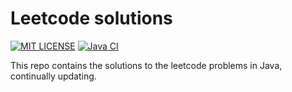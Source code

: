 # Leetcode solutions
[![MIT LICENSE](https://camo.githubusercontent.com/5354acf5b8aedebe40a2e38b8be88158741650dc00b74ee9a996f3e270dc6db9/687474703a2f2f696d672e736869656c64732e696f2f62616467652f6c6963656e73652d4d49542d626c75652e737667)](https://github.com/imVishwas/LeetCode-Solutions/blob/main/LICENSE) [![Java CI](https://github.com/javadev/LeetCode-in-Java/actions/workflows/maven.yml/badge.svg)](https://github.com/imVishwas/LeetCode-Solutions)   
   
This repo contains the solutions to the leetcode problems in Java, continually updating.    


    
<!--```
getEmbed("github://imVishwas/lib/card.works.dev/awkward_student?theme=dark&extention=null");
fire.query("leetcode", "awkward_student");
while(resemblesNull){
    profile.manageUpdates();
}
```
   
   
![LeetCode Stats](https://leetcode.card.workers.dev/awkward_student?theme=dark&font=milonga&extension=null)-->   

